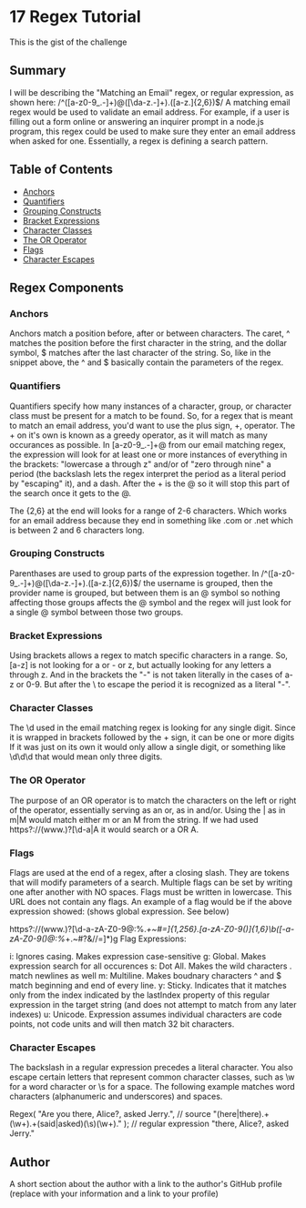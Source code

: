 # 17 Regex Tutorial

This is the gist of the challenge

## Summary

 I will be describing the "Matching an Email" regex, or regular expression, as shown here: /^([a-z0-9_\.-]+)@([\da-z\.-]+)\.([a-z\.]{2,6})$/ A matching email regex would be used to validate an email address. For example, if a user is filling out a form online or answering an inquirer prompt in a node.js program, this regex could be used to make sure they enter an email address when asked for one. Essentially, a regex is defining a search pattern.

## Table of Contents

- [Anchors](#anchors)
- [Quantifiers](#quantifiers)
- [Grouping Constructs](#grouping-constructs)
- [Bracket Expressions](#bracket-expressions)
- [Character Classes](#character-classes)
- [The OR Operator](#the-or-operator)
- [Flags](#flags)
- [Character Escapes](#character-escapes)

## Regex Components

### Anchors

Anchors match a position before, after or between characters. The caret, ^ matches the position before the first character in the string, and the dollar symbol, $ matches after the last character of the string. So, like in the snippet above, the ^ and $ basically contain the parameters of the regex.
### Quantifiers

Quantifiers specify how many instances of a character, group, or character class must be present for a match to be found. So, for a regex that is meant to match an email address, you'd want to use the plus sign, +, operator. The + on it's own is known as a greedy operator, as it will match as many occurances as possible. In [a-z0-9_\.-]+@ from our email matching regex, the expression will look for at least one or more instances of everything in the brackets: "lowercase a through z" and/or of "zero through nine" a period (the backslash lets the regex interpret the period as a literal period by "escaping" it), and a dash. After the + is the @ so it will stop this part of the search once it gets to the @.

The {2,6} at the end will looks for a range of 2-6 characters. Which works for an email address because they end in something like .com or .net which is between 2 and 6 characters long.
### Grouping Constructs

Parenthases are used to group parts of the expression together. In /^([a-z0-9_\.-]+)@([\da-z\.-]+)\.([a-z\.]{2,6})$/ the username is grouped, then the provider name is grouped, but between them is an @ symbol so nothing affecting those groups affects the @ symbol and the regex will just look for a single @ symbol between those two groups.
### Bracket Expressions

Using brackets allows a regex to match specific characters in a range. So, [a-z] is not looking for a or - or z, but actually looking for any letters a through z. And in the brackets the "-" is not taken literally in the cases of a-z or 0-9. But after the \ to escape the period it is recognized as a literal "-".
### Character Classes

The \d used in the email matching regex is looking for any single digit. Since it is wrapped in brackets followed by the + sign, it can be one or more digits If it was just on its own it would only allow a single digit, or something like \d\d\d that would mean only three digits.
### The OR Operator

The purpose of an OR operator is to match the characters on the left or right of the operator, essentially serving as an or, as in and/or. Using the | as in m|M would match either m or an M from the string. If we had used https?:\/\/(www\.)?[\d-a|A it would search or a OR A.

### Flags

Flags are used at the end of a regex, after a closing slash. They are tokens that will modify parameters of a search. Multiple flags can be set by writing one after another with NO spaces. Flags must be written in lowercase. This URL does not contain any flags. An example of a flag would be if the above expression showed: (shows global expression. See below)

https?:\/\/(www\.)?[\d-a-zA-Z0-9@:%._\+~#=]{1,256}\.[a-zA-Z0-9()]{1,6}\b([-a-zA-Z0-9()@:%_\+.~#?&//=]*)g
Flag Expressions:

i: Ignores casing. Makes expression case-sensitive
g: Global. Makes expression search for all occurences
s: Dot All. Makes the wild characters . match newlines as well
m: Multiline. Makes boudnary characters ^ and $ match beginning and end of every line.
y: Sticky. Indicates that it matches only from the index indicated by the lastIndex property of this regular expression in the target string (and does not attempt to match from any later indexes)
u: Unicode. Expression assumes individual characters are code points, not code units and will then match 32 bit characters.
### Character Escapes

The backslash in a regular expression precedes a literal character. You also escape certain letters that represent common character classes, such as \w for a word character or \s for a space. The following example matches word characters (alphanumeric and underscores) and spaces.

Regex(
	"Are you there, Alice?, asked Jerry.", // source
	"(here|there).+(\w+).+(said|asked)(\s)(\w+)\." ); // regular expression
"there, Alice?, asked Jerry."
## Author

A short section about the author with a link to the author's GitHub profile (replace with your information and a link to your profile)
